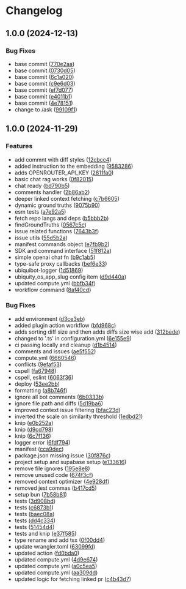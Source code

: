 # Changelog

## 1.0.0 (2024-12-13)


### Bug Fixes

* base commit ([770e2aa](https://github.com/sshivaditya2019/CommandAskPrivate/commit/770e2aa95a8a151110f882988e85b97c133d11ce))
* base commit ([0730d05](https://github.com/sshivaditya2019/CommandAskPrivate/commit/0730d05542e7947ece52e0a3e5372801256bb3e5))
* base commit ([6c1a020](https://github.com/sshivaditya2019/CommandAskPrivate/commit/6c1a020190e3ff170da219e9373fff8789601c9d))
* base commit ([c9e6d03](https://github.com/sshivaditya2019/CommandAskPrivate/commit/c9e6d0387e034312426cb7f36272e87faaf4502d))
* base commit ([ef7d077](https://github.com/sshivaditya2019/CommandAskPrivate/commit/ef7d077f2503496ad212929da75eee57d4135c59))
* base commit ([e4011b1](https://github.com/sshivaditya2019/CommandAskPrivate/commit/e4011b128d6ea7fcbaad25066e8789f55dfa5305))
* base commit ([4e78151](https://github.com/sshivaditya2019/CommandAskPrivate/commit/4e78151e7bb0fa772b1aedac67145280039ae911))
* change to /ask ([99109f1](https://github.com/sshivaditya2019/CommandAskPrivate/commit/99109f11e0263ea3a74029f11f059aa6cf304c02))

## 1.0.0 (2024-11-29)


### Features

* add commnt with diff styles ([12cbcc4](https://github.com/ubiquity-os-marketplace/command-ask/commit/12cbcc4ed767d6b69ce0f823d9e84dfa9c5c5e7c))
* added instruction to the embedding ([9583286](https://github.com/ubiquity-os-marketplace/command-ask/commit/958328673c11aac72d5c59b5d7ca8fab9d78ad35))
* adds OPENROUTER_API_KEY ([2811fa0](https://github.com/ubiquity-os-marketplace/command-ask/commit/2811fa0d5526fb210002f0cbdb9f5b3ad9e5dc4b))
* basic chat rag works ([0f82015](https://github.com/ubiquity-os-marketplace/command-ask/commit/0f8201500efa88dd16424341bbd9e935877da823))
* chat ready ([bd790b5](https://github.com/ubiquity-os-marketplace/command-ask/commit/bd790b5f5c4e58eecaa656896aeabe2ce2667471))
* comments handler ([2b86ab2](https://github.com/ubiquity-os-marketplace/command-ask/commit/2b86ab2fa7720fbc9b76ddd2c921845e98b0295e))
* deeper linked context fetching ([c7b6605](https://github.com/ubiquity-os-marketplace/command-ask/commit/c7b6605ba25fa0438a473905717b2ea314e67856))
* dynamic ground truths ([9075b90](https://github.com/ubiquity-os-marketplace/command-ask/commit/9075b90008dc1354e21189ffdbf80713653214a2))
* esm tests ([a7e92a5](https://github.com/ubiquity-os-marketplace/command-ask/commit/a7e92a5ac9d422a50b36cc7b4df0dfec102eb6bd))
* fetch repo langs and deps ([b5bbb2b](https://github.com/ubiquity-os-marketplace/command-ask/commit/b5bbb2b0175494c79c4f4294830a1451fde40317))
* findGroundTruths ([0567c5c](https://github.com/ubiquity-os-marketplace/command-ask/commit/0567c5cd0dc7ff2019aaa32ec1447f26cd560ec2))
* issue related functions ([7643b3f](https://github.com/ubiquity-os-marketplace/command-ask/commit/7643b3fb9da52feb0c57b0b3b7722f3fcbb003fe))
* issue utils ([55d5b2a](https://github.com/ubiquity-os-marketplace/command-ask/commit/55d5b2a263d1d91c154e47297cedced4c104481b))
* manifest commands object ([e7fb9b2](https://github.com/ubiquity-os-marketplace/command-ask/commit/e7fb9b22707d9d1f4c6b36459e688179d6dc2e07))
* SDK and command interface ([51f812a](https://github.com/ubiquity-os-marketplace/command-ask/commit/51f812afaa0b48ac573a27d3cf59299297818bcc))
* simple openai chat fn ([b9c1ab5](https://github.com/ubiquity-os-marketplace/command-ask/commit/b9c1ab57ed7c5e47d3fc1eb5fb6baa77a9321b12))
* type-safe proxy callbacks ([bef6e33](https://github.com/ubiquity-os-marketplace/command-ask/commit/bef6e33a7ba7162950c8c914de43fa80776ffed6))
* ubiquibot-logger ([1d51869](https://github.com/ubiquity-os-marketplace/command-ask/commit/1d51869054031f014139214e0a59479853ff02c6))
* ubiquity_os_app_slug config item ([d9d440a](https://github.com/ubiquity-os-marketplace/command-ask/commit/d9d440aad4126a2cecc4c8dbc829e641a0ddaef8))
* updated compute.yml ([bbfb34f](https://github.com/ubiquity-os-marketplace/command-ask/commit/bbfb34fbacfb72c439e8a1460eda1581672a16e3))
* workflow command ([8af40cd](https://github.com/ubiquity-os-marketplace/command-ask/commit/8af40cda20f08293d3d5e9fa7d2d24bbb4676f47))


### Bug Fixes

* add environment ([d3ce3eb](https://github.com/ubiquity-os-marketplace/command-ask/commit/d3ce3eb202666ad7c838da1696e5f3314a244384))
* added plugin action workflow ([bfd968c](https://github.com/ubiquity-os-marketplace/command-ask/commit/bfd968c765d3d5333227ff6e1b1734c7a2001254))
* adds sorting diff size and then adds diffs size wise add ([312bede](https://github.com/ubiquity-os-marketplace/command-ask/commit/312bede0f3a7c6e59617cece4c41ceaf080f6234))
* changed to '.ts' in configuration.yml ([6e155e9](https://github.com/ubiquity-os-marketplace/command-ask/commit/6e155e98a08d4974300a6063957fdec535215d55))
* ci passing locally and cleanup ([d1b4514](https://github.com/ubiquity-os-marketplace/command-ask/commit/d1b4514e4eca8321c8873aa9a1b6bf5b1b879cef))
* comments and issues ([ae5f552](https://github.com/ubiquity-os-marketplace/command-ask/commit/ae5f5522ebc9968da57a27737bd61ca91f953680))
* compute.yml ([6660546](https://github.com/ubiquity-os-marketplace/command-ask/commit/66605468fcbbfe5a04325ccfbd2eae4b4dffe7f4))
* conflicts ([9efaf53](https://github.com/ubiquity-os-marketplace/command-ask/commit/9efaf5342c27ac3ed0c58a5457471c8e658d9178))
* cspell ([fa67948](https://github.com/ubiquity-os-marketplace/command-ask/commit/fa679485a36be1545492e88f0d85e2b22d4ee69c))
* cspell, eslint ([6063f36](https://github.com/ubiquity-os-marketplace/command-ask/commit/6063f36e4bb785185265a504faf4ff64efff4957))
* deploy ([53ee2bb](https://github.com/ubiquity-os-marketplace/command-ask/commit/53ee2bbcb12ee1b3e9bf39c62c6a00f79b144576))
* formatting ([a8b746f](https://github.com/ubiquity-os-marketplace/command-ask/commit/a8b746f1bfba8ac87fec059b3fe30319631e105a))
* ignore all bot comments ([6b0333b](https://github.com/ubiquity-os-marketplace/command-ask/commit/6b0333b1bfb8d9d1c41eae8ad46e3b219447da85))
* ignore file path and diffs ([5d19ba6](https://github.com/ubiquity-os-marketplace/command-ask/commit/5d19ba6781ddbae3dad26706ef0580b59b8ab973))
* improved context issue filtering ([bfac23d](https://github.com/ubiquity-os-marketplace/command-ask/commit/bfac23dece9c966247c97dc2d05fbcae4ef2421a))
* inverted the scale on similarity threshold ([1edbd21](https://github.com/ubiquity-os-marketplace/command-ask/commit/1edbd217430ad490e5122707914aaf08d88647ab))
* knip ([e0b252a](https://github.com/ubiquity-os-marketplace/command-ask/commit/e0b252a211998ca10ffd42d3f31e47b503f53aeb))
* knip ([d9cd798](https://github.com/ubiquity-os-marketplace/command-ask/commit/d9cd7985a6116e0eb75e15e4f617df8cc2ec806e))
* knip ([6c7f136](https://github.com/ubiquity-os-marketplace/command-ask/commit/6c7f136043b2de6abe901d15dbd41ef93bcae229))
* logger error ([6fdf794](https://github.com/ubiquity-os-marketplace/command-ask/commit/6fdf794d6a409434302ca79b5bc22ac06021d7e0))
* manifest ([cca9dec](https://github.com/ubiquity-os-marketplace/command-ask/commit/cca9decc336b9c88cc71efd0a7231e6d122c6aa7))
* package.json missing issue ([30f876c](https://github.com/ubiquity-os-marketplace/command-ask/commit/30f876ca3925ef15e9e094af38bb44f64de302af))
* project setup and supabase setup ([e133616](https://github.com/ubiquity-os-marketplace/command-ask/commit/e1336160e5a7b495215d7bfc20227d7656d6382a))
* remove file ignores ([195e8e8](https://github.com/ubiquity-os-marketplace/command-ask/commit/195e8e818d7215fee62d1c9f734c5a47be2d696a))
* remove unused code ([674f3cf](https://github.com/ubiquity-os-marketplace/command-ask/commit/674f3cff1100d206956d0bd8f8dacb85f8a9db5d))
* removed context optimizer ([4e928df](https://github.com/ubiquity-os-marketplace/command-ask/commit/4e928df4cc85b1aee0a7fa1acd9af946d9ff28f1))
* removed jest commas ([b417cd5](https://github.com/ubiquity-os-marketplace/command-ask/commit/b417cd5780189453cdf00da15ce790592ba04257))
* setup bun ([7b58b81](https://github.com/ubiquity-os-marketplace/command-ask/commit/7b58b813049b5d66a13ec7fd37b6b73f84541251))
* tests ([3d908bd](https://github.com/ubiquity-os-marketplace/command-ask/commit/3d908bd45ace706c0b5e23ffb094963e2b4a3b5d))
* tests ([c6873b1](https://github.com/ubiquity-os-marketplace/command-ask/commit/c6873b18b9a169b63c390ee444fdaebc91e31d3f))
* tests ([baec08a](https://github.com/ubiquity-os-marketplace/command-ask/commit/baec08a95be7349a69ef6b043cbb4fd6b3b80943))
* tests ([dd4c334](https://github.com/ubiquity-os-marketplace/command-ask/commit/dd4c33432a27914049cb76b30d3f6220591337ba))
* tests ([51454d4](https://github.com/ubiquity-os-marketplace/command-ask/commit/51454d4338b07647b2bb5184f57e824a6a20f6a1))
* tests and knip ([e37f585](https://github.com/ubiquity-os-marketplace/command-ask/commit/e37f585488e673bf88a03cb919bedb58fb5cb52b))
* type rename and add tsx ([0f00dd4](https://github.com/ubiquity-os-marketplace/command-ask/commit/0f00dd4d62fbff74ca315ab4c97e975a30213f0a))
* update wrangler.toml ([63099fd](https://github.com/ubiquity-os-marketplace/command-ask/commit/63099fd98e40b963f3b0576415999d1676b6f53e))
* updated action ([fd0bda0](https://github.com/ubiquity-os-marketplace/command-ask/commit/fd0bda0197da24cd9deb4f767ffa8a0ef285a983))
* updated compute.yml ([4d9e674](https://github.com/ubiquity-os-marketplace/command-ask/commit/4d9e674db05a8dd4b526adc556e98b2ecb2fe56e))
* updated compute.yml ([a0c5ea5](https://github.com/ubiquity-os-marketplace/command-ask/commit/a0c5ea580ed7054f5b6a955886a319bf2afdcdad))
* updated compute.yml ([aa309dd](https://github.com/ubiquity-os-marketplace/command-ask/commit/aa309dd8d9cbc79bc7d17410a0a402dc3e58c7a3))
* updated logic for fetching linked pr ([c4b43d7](https://github.com/ubiquity-os-marketplace/command-ask/commit/c4b43d7ae9e109e807bdc7f41c1aae989f260b6b))
